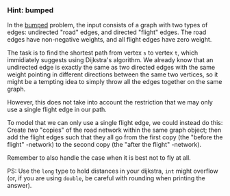 ### Hint: bumped

In the [bumped](https://uib.kattis.com/problems/bumped) problem,
the input consists of a graph with two types of edges: undirected
"road" edges, and directed "flight" edges. The road edges have
non-negative weights, and all flight edges have zero weight.

The task is to find the shortest path from vertex `s` to
vertex `t`, which immidiately suggests using Dijkstra's algorithm.
We already know that an undirected edge is exactly the same as two
directed edges with the same weight pointing in different directions
between the same two vertices, so it might be a tempting idea to
simply throw all the edges together on the same graph.

However, this does not take into account the restriction that we may
only use a single flight edge in our path.

To model that we can only use a single flight edge, we could instead
do this: Create *two* "copies" of the road network within the same graph
object; then add the flight edges such that they all go from the first
copy (the "before the flight" -network) to the second copy (the "after the flight" -network).

Remember to also handle the case when it is best not to fly at all.

PS: Use the `long` type to hold distances in your dijkstra, `int` might overflow
(or, if you are using `double`, be careful with rounding when printing the answer).
